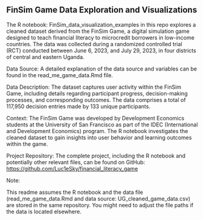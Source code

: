 ## FinSim Game Data Exploration and Visualizations

The R notebook: FinSim_data_visualization_examples in this repo explores a cleaned dataset derived from the FinSim Game, a digital simulation game designed to teach financial literacy to microcredit borrowers in low-income countries. The data was collected during a randomized controlled trial (RCT) conducted between June 6, 2023, and July 29, 2023, in four districts of central and eastern Uganda.

Data Source:
A detailed explanation of the data source and variables can be found in the read_me_game_data.Rmd file.

Data Description:
The dataset captures user activity within the FinSim Game, including details regarding participant progress, decision-making processes, and corresponding outcomes.
The data comprises a total of 117,950 decision entries made by 133 unique participants.

Context:
The FinSim Game was developed by Development Economics students at the University of San Francisco as part of the IDEC (International and Development Economics) program. The R notebook investigates the cleaned dataset to gain insights into user behavior and learning outcomes within the game.

Project Repository:
The complete project, including the R notebook and potentially other relevant files, can be found on GitHub: https://github.com/Luc1eSky/financial_literacy_game

Note:

This readme assumes the R notebook and the data file (read_me_game_data.Rmd and data source: UG_cleaned_game_data.csv) are stored in the same repository. You might need to adjust the file paths if the data is located elsewhere.
